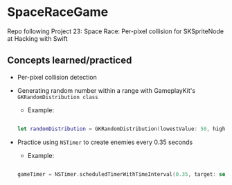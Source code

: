 # SpaceRaceGame
Repo following Project 23: Space Race: Per-pixel collision for SKSpriteNode at Hacking with Swift

## Concepts learned/practiced
* Per-pixel collision detection
* Generating random number within a range with GameplayKit's ```GKRandomDistribution class```
  * Example:

  ```Swift

  let randomDistribution = GKRandomDistribution(lowestValue: 50, highestValue: 736)

  ```
* Practice using ```NSTimer``` to create enemies every 0.35 seconds
  * Example:

  ```Swift

  gameTimer = NSTimer.scheduledTimerWithTimeInterval(0.35, target: self, selector: #selector(createEnemy), userInfo: nil, repeats: true)

  ```
